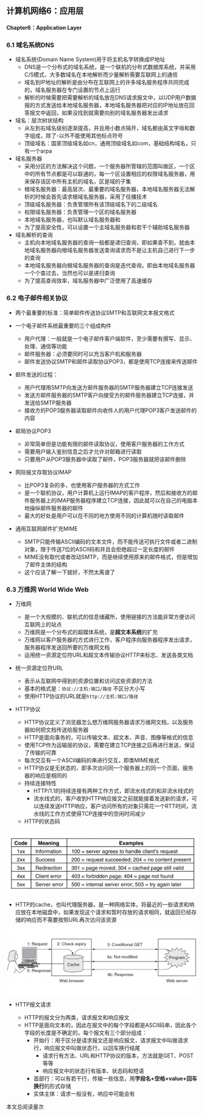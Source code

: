 ## 计算机网络6：应用层

#### Chapter6：Application Layer

### 6.1 域名系统DNS

- 域名系统(Domain Name System)用于将主机名字转换成IP地址
  - DNS是一个分布式的域名系统，是一个联机的分布式数据库系统，并采用C/S模式，大多数域名在本地解析而少量解析需要互联网上的通信
  - 域名到IP地址的解析是由分布在互联网上的许多域名服务程序共同完成的，域名服务器在专门设置的节点上运行
  - 解析的时候需要把需要解析的域名放在DNS请求报文中，以UDP用户数据报的方式发送给本地域名服务器，本地域名服务器把对应的IP地址放在回答报文中返回，如果没找到就需要向别的域名服务器发出请求
- 域名：层次树状结构
  - 从左到右域名级别逐渐提高，并且用小数点隔开，域名都由英文字母和数字组成，除了-以外不能使用其他标点符号
  - 顶级域名：国家顶级域名如cn，通用顶级域名如com，基础结构域名，只有一个arpa
- 域名服务器
  - 采用分区的方法解决这个问题，一个服务器所管辖的范围叫做区，一个区中的所有节点都是可以联通的，每一个区设置相应的权限域名服务器，用来保存该区中所有主机的域名，区是域的子集
  - 根域名服务器：最高层次、最重要的域名服务器，本地域名服务器无法解析的时候会首先请求根域名服务器，采用了任播技术
  - 顶级域名服务器：负责管理所有该顶级域名下的二级域名
  - 权限域名服务器：负责管理一个区的域名服务器
  - 本地域名服务器，也叫默认域名服务器和
  - 为了提高安全性，可以设置一个主域名服务器和若干个辅助域名服务器
- 域名解析的查询
  - 主机向本地域名服务器的查询一般都是递归查询，即如果查不到，就由本地域名服务器向根域名服务器发送查询请求而不是让主机自己进行下一步的查询
  - 本地域名服务器向根域名服务器的查询是迭代查询，即由本地域名服务器一个个查过去，当然也可以是递归查询
  - 为了提高查询效率，域名服务器中广泛使用了高速缓存

### 6.2 电子邮件相关协议

- 两个最重要的标准：简单邮件传送协议SMTP和互联网文本报文格式
- 一个电子邮件系统最重要的三个组成构件
  - 用户代理：一般就是一个电子邮件客户端软件，至少需要有撰写、显示、处理、通信等功能
  - 邮件服务器：必须要同时可以充当客户机和服务器
  - 邮件发送协议SMTP和邮件读取协议POP3，都是使用TCP连接来传送邮件
- 邮件发送的过程：
  - 用户代理用SMTP向发送方邮件服务器的SMTP服务器建立TCP连接发送
  - 发送方邮件服务器的SMTP客户向接受方的邮件服务器建立TCP连接，并发送给SMTP服务器
  - 接收方的POP3服务器读取邮件向收件人的用户代理POP3客户发送邮件的内容
- 邮局协议POP3
  - 非常简单但是功能有限的邮件读取协议，使用客户服务器的工作方式
  - 需要用户输入鉴别信息之后才允许对邮箱进行读取
  - 只要用户从POP3服务器中读取了邮件，POP3服务器就把该邮件删除
- 网际报文存取协议IMAP
  - 比POP3复杂的多，也使用客户服务器的方式工作
  - 是一个联机协议，用户计算机上运行IMAP的客户程序，然后和接收方的邮件服务器上的IMAP服务器程序建立TCP连接，因此就可以在自己的电脑本地操纵邮件服务器的邮件
  - 最大的好处是用户可以在不同的地方使用不同的计算机随时读取邮件

- 通用互联网邮件扩充MIME
  - SMTP只能传输ASCII编码的文本文件，而不能传送可执行文件或者二进制对象，限于传送7位的ASCII码和并且会拒绝超过一定长度的邮件
  - MIME没有取代或者改动SMTP，而是继续使用原来的邮件格式，但是增加了邮件主体的结构
  - 这个应该了解一下就好，不然太离谱了

### 6.3 万维网 World Wide Web

- 万维网
  - 是一个大规模的、联机式的信息储藏所，使用链接的方法能非常方便访问互联网上的站点
  - 万维网是一个分布式的超媒体系统，是**超文本系统**的扩充
  - 万维网以客户服务器的方式进行工作，客户程序向服务器程序发出请求，服务器程序发送回所要的万维网文档
  - 运用统一资源定位符URL和超文本传输协议HTTP来标志、发送各类文档
  
- 统一资源定位符URL
  - 表示从互联网中得到的资源位置和访问这些资源的方法
  - 基本的格式是：`协议://主机:端口/路径` 不区分大小写
  - 使用HTTP协议的URL就是`http://主机:端口/路径`
  
- HTTP协议
  - HTTP协议定义了浏览器怎么想万维网服务器请求万维网文档，以及服务器如何把文档传送给服务器
  - HTTP是面向事务的，可以传输文本、超文本、声音、图像等格式的信息
  - 使用TCP作为运输层的协议，需要在建立TCP连接之后再进行发送，保证了传输的可靠
  - 每次交互有一个ASCII编码的串进行交互，即类MIME格式
  - HTTP协议是无状态的，即多次访问同一个服务器上的同一个页面，服务器的响应是相同的
  - 持续连接特性
    - HTTP/1.1的持续连接有两种工作方式，即流水线式的和非流水线式的
    - 流水线式的，客户收到HTTP响应报文之前就能接着发送新的请求，可以连续发送HTTP响应，客户访问所有的对象只需花一个RTT时间，流水线的工作方式使得TCP连接中的空闲时间减少
  - HTTP的状态码
  
![image-20201215110240401](./static/image-20201215110240401.png)  
  - HTTP的cache，也叫代理服务器，是一种网络实体，将最近的一些请求和响应放在本地磁盘中，如果发现这个请求和暂时存放的请求相同，就返回已经存储的响应而不需要按照URL再次访问该资源
  
![image-20201215110402922](./static/image-20201215110402922.png)  
- HTTP报文请求

  - HTTP的报文分为两类，请求报文和响应报文
  - HTTP是面向文本的，因此在报文中的每个字段都是ASCII码串，因此各个字段的长度是不确定的，每个报文有三个部分组成：
    - 开始行：用于区分是请求报文还是响应报文，请求报文中叫做请求行，响应报文中叫做状态行，以回车换行结尾
      - 请求行有方法、URL和HTTP协议的版本，方法就是GET、POST等等
      - 响应报文中的状态行有版本、状态码和短语
    - 首部行：可以有若干行，传输一些信息，用**字段名+空格+value+回车换行**的形式存储
    - 实体主体：请求一般没有，响应中可能会有

<span id="busuanzi_container_page_pv">本文总阅读量<span id="busuanzi_value_page_pv"></span>次</span>